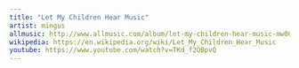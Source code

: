 ```yaml
---
title: "Let My Children Hear Music"
artist: mingus
allmusic: http://www.allmusic.com/album/let-my-children-hear-music-mw0000074687
wikipedia: https://en.wikipedia.org/wiki/Let_My_Children_Hear_Music
youtube: https://www.youtube.com/watch?v=TKd_f2QBpvQ
---
```

